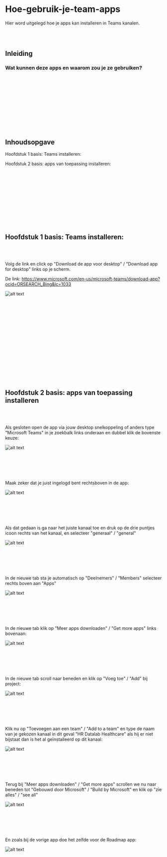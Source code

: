 # Hoe-gebruik-je-team-apps

Hier word uitgelegd hoe je apps kan installeren in Teams kanalen.


<br><br>







## Inleiding 

### Wat kunnen deze apps en waarom zou je ze gebruiken?


<br><br><br><br><br><br><br><br><br><br>






## Inhoudsopgave

Hoofdstuk 1 basis: Teams installeren:

Hoofdstuk 2 basis: apps van toepassing installeren:

<br><br><br><br><br><br><br><br><br><br>






## Hoofdstuk 1 basis: Teams installeren:

<br><br>

Volg de link en click op "Download de app voor desktop" / "Download app for desktop" links op je scherm.

De link: https://www.microsoft.com/en-us/microsoft-teams/download-app?ocid=ORSEARCH_Bing&lc=1033

![alt text](image.png)

<br><br><br><br>



<br><br><br><br><br><br><br><br><br><br>






## Hoofdstuk 2 basis: apps van toepassing installeren

<br><br>

Als gesloten open de app via jouw desktop snelkoppeling of anders type "Microsoft Teams" in je zoekbalk links onderaan en dubbel klik de bovenste keuze:

![alt text](image-1.png)

<br><br><br><br>

Maak zeker dat je juist ingelogd bent rechtsboven in de app:

![alt text](image-2.png)

<br><br><br><br>

Als dat gedaan is ga naar het juiste kanaal toe en druk op de drie puntjes icoon rechts van het kanaal, en selecteer "generaal" / "general"

![alt text](image-3.png)

<br><br><br><br>

In de nieuwe tab sta je automatisch op "Deelnemers" / "Members" selecteer rechts boven aan "Apps"

![alt text](image-4.png)

<br><br><br><br>

In de nieuwe tab klik op "Meer apps downloaden" / "Get more apps" links bovenaan:

![alt text](image-5.png)

<br><br><br><br>

In de nieuwe tab scroll naar beneden en klik op "Voeg toe" / "Add" bij project:

![alt text](image-6.png)

<br><br><br><br>

Klik nu op "Toevoegen aan een team" / "Add to a team" en type de naam van je gekozen kanaal in dit geval "HR Datalab Healthcare" als hij er niet bijstaat dan is het al geïnstalleerd op dit kanaal:

![alt text](image-7.png)

<br><br><br><br>

Terug bij "Meer apps downloaden" / "Get more apps" scrollen we nu naar beneden tot "Gebouwd door Microsoft" / "Build by Microsoft" en klik op "zie alles" / "see all"

![alt text](image-8.png)

<br><br><br><br>

En zoals bij de vorige app doe het zelfde voor de Roadmap app:

![alt text](image-9.png)